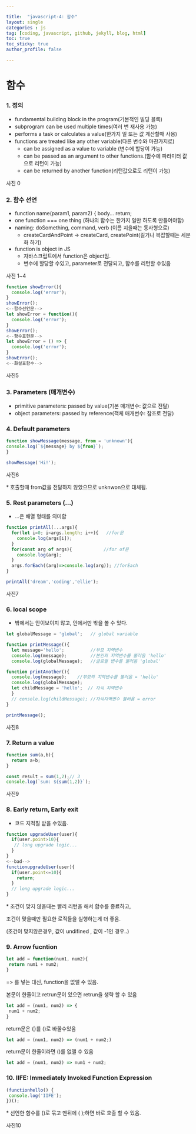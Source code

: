 ```yaml
---

title:  "javascript-4: 함수"
layout: single
categories : js
tag: [coding, javascript, github, jekyll, blog, html]
toc: true
toc_sticky: true
author_profile: false

---
```




# 함수



### 1. 정의

- fundamental building block in the program(기본적인 빌딩 블록)
- subprogram can be used multiple times(여러 번 재사용 가능)
- performs a task or calculates a value(한가지 일 또는 값 계산할때 사용)
- functions are treated like any other variable(다른 변수와 마찬가지로)
  - can be assigned as a value to variable (변수에 할당이 가능)
  - can be passed as an argument to other functions.(함수에 파라미터 값으로 리턴이 가능)
  - can be returned by another function(리턴값으로도 리턴이 가능)

사진 0



### 2. 함수 선언

-  function name(param1, param2) { body... return; 
- one function === one thing (하나의 함수는 한가지 일만 하도록 만들어야함)
- naming: doSomething, command, verb (이름 지을때는 동사형으로)
  - createCardAndPoint -> createCard, createPoint(길거나 복잡할때는 세분화 하기)
- function is object in JS
  - 자바스크립트에서 function은 object임.
  - 변수에 할당할 수있고, parameter로 전달되고, 함수를 리턴할 수있음

사진 1~4

```js
function showError(){
  console.log('error');
}
showError();
<--함수선언문-->
let showError = function(){
  console.log('error');
}
showError();
<--함수표현문-->
let showError = () => {
  console.log('error');
}
showError();
<--화살표함수-->
```

사진5



### 3. Parameters (매개변수)

- primitive parameters: passed by value(기본 매개변수: 값으로 전달)
- object parameters: passed by reference(객체 매개변수: 참조로 전달)



### 4. Default parameters 

```js
function showMessage(message, from = 'unknown'){
console.log(`${message} by ${from}`);
}

showMessage('Hi!');
```

사진6

\* 호출할때 from값을 전달하지 않았으므로 unknwon으로 대체됨.



### **5. Rest parameters (...)**

- ...은 배열 형태를 의미함

```js
function printAll(...args){
  for(let i=0; i<args.length; i++){   //for문
    console.log(args[i]);
  }
  for(const arg of args){            //for of문
    console.log(arg);
  }
  args.forEach((arg)=>console.log(arg)); //forEach
}

printAll('dream','coding','ellie');
```

사진7



### 6. local scope

- 밖에서는 안이보이지 않고, 안에서만 밖을 볼 수 있다.

```js
let globalMessage = 'global';   // global variable

function printMessage(){
  let message='hello';          //부모 지역변수
  console.log(message);         //본인의 지역변수를 불러옴 'hello'
  console.log(globalMessage);   //글로벌 변수를 불러옴 'global'

function printAnother(){    
  console.log(message);    //부모의 지역변수를 불러옴 = 'hello'
  console.log(globalMessage);
  let childMessage = 'hello';  // 자식 지역변수
  }
  // console.log(childMessage); //자식지역변수 불러옴 = error
}

printMessage();
```

사진8



### 7. Return a value

```js
function sum(a,b){
  return a+b;
}

const result = sum(1,2);// 3
console.log(`sum: ${sum(1,2)}`);
```

사진9



### 8. Early return, Early exit

- 코드 지적질 받을 수있음. 

```js
function upgradeUser(user){
  if(user.point>10){
   // long upgrade logic...
  }
}
<--bad-->
functionupgradeUser(user){
  if(user.point<=10){
    return;
  }
  // long upgrade logic...
}
```

\* 조건이 맞지 않을때는 빨리 리턴을 해서 함수를 종료하고, 

  조건이 맞을때만 필요한 로직들을 실행하는게 더 좋음.

  (조건이 맞지않은경우, 값이 undifined , 값이 -1인 경우..)



### 9. Arrow fucntion

```js
let add = function(num1, num2){
 return num1 + num2;
}
```

=> 를 넣는 대신, function을 없앨 수 있음.

본문이 한줄이고 retrun문이 있으면 retrun을 생략 할 수 있음

```js
let add = (num1, num2) => {
 num1 + num2;
}
```

return문은 {}를 ()로 바꿀수있음

```js
let add = (num1, num2) => (num1 + num2;)
```

return문이 한줄이라면 ()를 없앨 수 있음

```js
let add = (num1, num2) => num1 + num2;
```



### 10. IIFE: Immediately Invoked Function Expression

```js
(functionhello() {
 console.log('IIFE');
})();
```

\* 선언한 함수를 ()로 묶고 맨뒤에 ( );하면 바로 호출 할 수 있음.

사진10